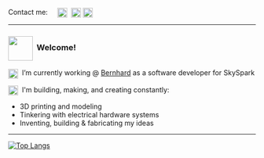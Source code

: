 <!--
### Hi there 👋
**NarcolepticEngineer/NarcolepticEngineer** is a ✨ _special_ ✨ repository because its `README.md` (this file) appears on your GitHub profile.
-->
Contact me: &nbsp;&nbsp;&nbsp;
<a href="mailto:elliottpt1@gmail.com?subject=Awesome%20Connection%20from%20GitHub!" target="blank"><img align="center" src="https://upload.wikimedia.org/wikipedia/commons/6/6c/OOjs_UI_icon_message-invert.svg" height="20" width="20" /></a>&nbsp;
<a href="https://www.linkedin.com/in/pt-elliott/" target="blank"><img align="center" src="https://cdn.simpleicons.org/linkedin/white/" height="20" width="20" /></a>
<a href="https://portfolio.elliottbuilt.net/" target="blank"><img align="center" src="https://upload.wikimedia.org/wikipedia/commons/f/f6/Bookmark-solid-white.svg" height="20" width="20" /></a>&nbsp;

---

### <img align="center" src="https://upload.wikimedia.org/wikipedia/commons/2/29/Compass_2_Flat_Icon_GIF_Animation.gif" height="50" width="50" /></a>&nbsp;  Welcome!


<img align="center" src="https://upload.wikimedia.org/wikipedia/commons/5/5e/Maki7-city-white.svg" height="20" width="20" /></a>&nbsp;
I’m currently working @ [Bernhard](https://bernhard.com/) as a software developer for SkySpark

<img align="center" src="https://upload.wikimedia.org/wikipedia/commons/3/31/Documents_icon_-_noun_project_5020_-_white.svg" height="20" width="20" /></a>&nbsp;
I'm building, making, and creating constantly:
  - 3D printing and modeling
  - Tinkering with electrical hardware systems
  - Inventing, building & fabricating my ideas

---

[![Top Langs](https://github-readme-stats.vercel.app/api/top-langs/?username=NarcolepticEngineer&layout=donut&text_color=A9A9A9&bg_color=0d1117)](https://github.com/anuraghazra/github-readme-stats)
  
<!--
👯 I’m looking to collaborate on ...
🤔 I’m looking for help with ...
😄 Pronouns: ...
⚡ Fun fact: ...
-->


